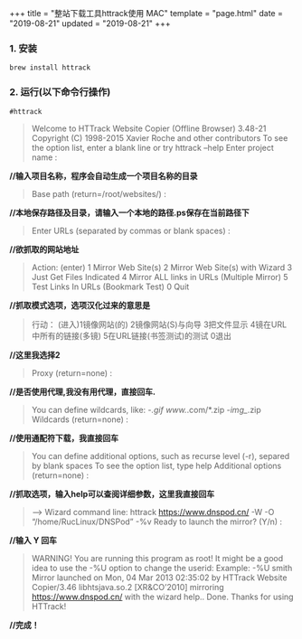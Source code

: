 +++
title = "整站下载工具httrack使用 MAC"
template = "page.html"
date = "2019-08-21"
updated = "2019-08-21"
+++


### 1. 安装

```
brew install httrack
```

### 2. 运行(以下命令行操作)

```
#httrack
```

> Welcome to HTTrack Website Copier (Offline Browser) 3.48-21
> Copyright (C) 1998-2015 Xavier Roche and other contributors
> To see the option list, enter a blank line or try httrack –help
> Enter project name :

**//输入项目名称，程序会自动生成一个项目名称的目录**

> Base path (return=/root/websites/) :

**//本地保存路径及目录，请输入一个本地的路径.ps保存在当前路径下**

> Enter URLs (separated by commas or blank spaces) :

**//欲抓取的网站地址**

> Action:
> (enter) 1 Mirror Web Site(s)
> 2 Mirror Web Site(s) with Wizard
> 3 Just Get Files Indicated
> 4 Mirror ALL links in URLs (Multiple Mirror)
> 5 Test Links In URLs (Bookmark Test)
> 0 Quit

**//抓取模式选项，选项汉化过来的意思是**

> 行动：
> (进入)1镜像网站(的) 
> 2镜像网站(S)与向导 
> 3把文件显示
> 4镜在URL中所有的链接(多镜)
> 5在URL链接(书签测试)的测试
> 0退出

**//这里我选择2**

> Proxy (return=none) :

**//是否使用代理,我没有用代理，直接回车.**

> You can define wildcards, like: -*.gif www.*.com/*.zip -*img_*.zip
> Wildcards (return=none) :

**//使用通配符下载，我直接回车**

> You can define additional options, such as recurse level (-r), separed by blank spaces
> To see the option list, type help
> Additional options (return=none) :

**//抓取选项，输入help可以查阅详细参数，这里我直接回车**

> —> Wizard command line: httrack https://www.dnspod.cn/ -W -O “/home/RucLinux/DNSPod” -%v
> Ready to launch the mirror? (Y/n) :

**//输入 Y 回车**

> WARNING! You are running this program as root!
> It might be a good idea to use the -%U option to change the userid:
> Example: -%U smith
> Mirror launched on Mon, 04 Mar 2013 02:35:02 by HTTrack Website Copier/3.46 libhtsjava.so.2 [XR&CO’2010]
> mirroring https://www.dnspod.cn/ with the wizard help..
> Done.
> Thanks for using HTTrack!

**//完成！**